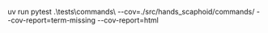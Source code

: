 uv run pytest .\tests\commands\ --cov=./src/hands_scaphoid/commands/ --cov-report=term-missing --cov-report=html